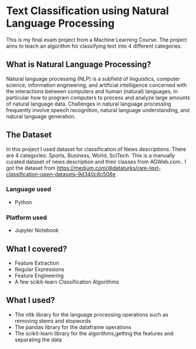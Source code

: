 # Text Classification using Natural Language Processing
This is my final exam project from a Machine Learning Course. 
The project aims to teach an algorithm for classifying text into 4 different categories. 

## What is Natural Language Processing?
Natural language processing (NLP) is a subfield of linguistics, computer science, information engineering, and artificial intelligence concerned with the interactions between computers and human (natural) languages, in particular how to program computers to process and analyze large amounts of natural language data. Challenges in natural language processing frequently involve speech recognition, natural language understanding, and natural language generation.

## The Dataset
In this project I used dataset for classification of News descriptions. There are 4 categories: Sports, Business, World, SciTech. This is a manually curated dataset of news description and their classes from AGWeb.com.. I got the dataset from https://medium.com/@dataturks/rare-text-classification-open-datasets-9d340c8c508e .

### Language used
  - Python

### Platform used
  - Jupyter Notebook

## What I covered?
  - Feature Extraction
  - Regular Expressions
  - Feature Engineering
  - A few scikit-learn Classification Algorithms

## What I used?
  - The nltk library for the language processing operations such as removing stems and stopwords
  - The pandas library for the dataframe operations
  - The scikit-learn library for the algorithms,getting the features and separating the data

